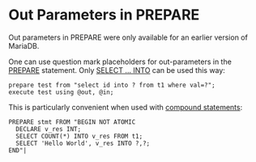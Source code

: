 
# Out Parameters in PREPARE

Out parameters in PREPARE were only available for an earlier version of MariaDB.


One can use question mark placeholders for out-parameters in the [PREPARE](prepare-statement.md) statement. Only [SELECT … INTO](../data-manipulation/selecting-data/select.md#into) can be used this way:


```
prepare test from "select id into ? from t1 where val=?";
execute test using @out, @in;
```

This is particularly convenient when used with [compound statements](../../../../server-usage/programming-customizing-mariadb/programmatic-compound-statements/using-compound-statements-outside-of-stored-programs.md):


```
PREPARE stmt FROM "BEGIN NOT ATOMIC
  DECLARE v_res INT;
  SELECT COUNT(*) INTO v_res FROM t1;
  SELECT 'Hello World', v_res INTO ?,?;
END"|
```
